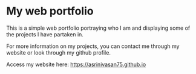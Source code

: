 # My web portfolio

This is a simple web portfolio portraying who I am and displaying some of the projects I have partaken in.  
  
For more information on my projects, you can contact me through my website or look through my github profile.  
  
Access my website here: https://asrinivasan75.github.io
